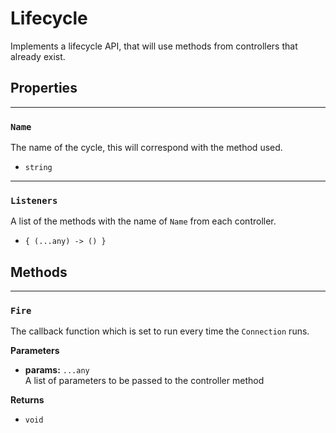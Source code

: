 # Lifecycle

Implements a lifecycle API, that will use methods from controllers that already exist.

## Properties

---

### `Name`

The name of the cycle, this will correspond with the method used.

- `string`

---

### `Listeners`

A list of the methods with the name of `Name` from each controller.

- `{ (...any) -> () }`

## Methods

---

### `Fire`

The callback function which is set to run every time the `Connection` runs.

**Parameters**

- **params:** `...any`<br>
A list of parameters to be passed to the controller method

**Returns**

- `void`
